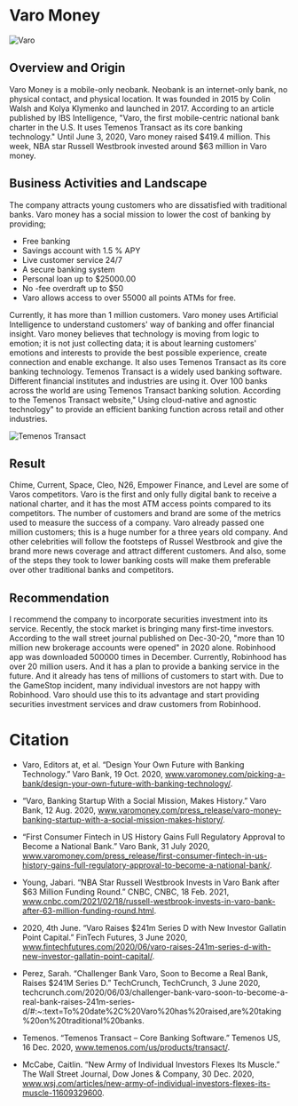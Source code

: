 # Varo Money

![Varo](https://nmgprod.s3.amazonaws.com/media/files/f1/a0/f1a0146651b2a955c7ac92ca22cb2bbd/cover_image_1581413337.png.760x400_q85_crop_upscale.png)

## Overview and Origin

Varo Money is a mobile-only neobank. Neobank is an internet-only bank, no physical contact, and physical location. It was founded in 2015 by Colin Walsh and Kolya Klymenko and launched in 2017.  According to an article published by IBS Intelligence, "Varo, the first mobile-centric national bank charter in the U.S. It uses Temenos Transact as its core banking technology." Until June 3, 2020, Varo money raised $419.4 million.  This week, NBA star Russell Westbrook invested around $63 million in Varo money. 

## Business Activities and Landscape

The company attracts young customers who are dissatisfied with traditional banks. Varo money has a social mission to lower the cost of banking by providing;

* Free banking
* Savings account with 1.5 % APY
* Live customer service 24/7
* A secure banking system
* Personal loan up to $25000.00
* No -fee overdraft up to $50
* Varo allows access to over 55000 all points ATMs for free.
    
Currently, it has more than 1 million customers. Varo money uses Artificial  Intelligence to understand customers' way of banking and offer financial insight. Varo money believes that technology is moving from logic to emotion; it is not just collecting data; it is about learning customers' emotions and interests to provide the best possible experience, create connection and enable exchange. It also uses Temenos Transact as its core banking technology. Temenos Transact is a widely used banking software. Different financial institutes and industries are using it. Over 100 banks across the world are using Temenos Transact banking solution. According to the Temenos Transact website," Using cloud-native and agnostic technology" to provide an efficient banking function across retail and other industries. 


![Temenos Transact](https://otap-projects.com/wp-content/uploads/2020/09/varo-and-tenemos-scaled.jpg)

## Result

Chime, Current, Space, Cleo, N26, Empower Finance, and Level are some of Varos competitors. Varo is the first and only fully digital bank to receive a national charter, and it has the most ATM access points compared to its competitors. The number of customers and brand are some of the metrics used to measure the success of a company. Varo already passed one million customers; this is a huge number for a three years old company. And other celebrities will follow the footsteps of Russel Westbrook and give the brand more news coverage and attract different customers. And also, some of the steps they took to lower banking costs will make them preferable over other traditional banks and competitors. 


## Recommendation

I recommend the company to incorporate securities investment into its service. Recently, the stock market is bringing many first-time investors. According to the wall street journal published on Dec-30-20, "more than 10 million new brokerage accounts were opened" in 2020 alone. Robinhood app was downloaded 500000 times in December. Currently, Robinhood has over 20 million users. And it has a plan to provide a banking service in the future. And it already has tens of millions of customers to start with. Due to the GameStop incident, many individual investors are not happy with Robinhood. Varo should use this to its advantage and start providing securities investment services and draw customers from Robinhood.

# Citation 

* Varo, Editors at, et al. “Design Your Own Future with Banking Technology.” Varo Bank, 19 Oct. 2020, www.varomoney.com/picking-a-bank/design-your-own-future-with-banking-technology/.

* “Varo, Banking Startup With a Social Mission, Makes History.” Varo Bank, 12 Aug. 2020, www.varomoney.com/press_release/varo-money-banking-startup-with-a-social-mission-makes-history/.

* “First Consumer Fintech in US History Gains Full Regulatory Approval to Become a National Bank.” Varo Bank, 31 July 2020, www.varomoney.com/press_release/first-consumer-fintech-in-us-history-gains-full-regulatory-approval-to-become-a-national-bank/.

* Young, Jabari. “NBA Star Russell Westbrook Invests in Varo Bank after $63 Million Funding Round.” CNBC, CNBC, 18 Feb. 2021, www.cnbc.com/2021/02/18/russell-westbrook-invests-in-varo-bank-after-63-million-funding-round.html.

* 2020, 4th June. “Varo Raises $241m Series D with New Investor Gallatin Point Capital.” FinTech Futures, 3 June 2020, www.fintechfutures.com/2020/06/varo-raises-241m-series-d-with-new-investor-gallatin-point-capital/.

* Perez, Sarah. “Challenger Bank Varo, Soon to Become a Real Bank, Raises $241M Series D.” TechCrunch, TechCrunch, 3 June 2020, techcrunch.com/2020/06/03/challenger-bank-varo-soon-to-become-a-real-bank-raises-241m-series-d/#:~:text=To%20date%2C%20Varo%20has%20raised,are%20taking%20on%20traditional%20banks.

* Temenos. “Temenos Transact – Core Banking Software.” Temenos US, 16 Dec. 2020, www.temenos.com/us/products/transact/.

* McCabe, Caitlin. “New Army of Individual Investors Flexes Its Muscle.” The Wall Street Journal, Dow Jones &amp; Company, 30 Dec. 2020, www.wsj.com/articles/new-army-of-individual-investors-flexes-its-muscle-11609329600. 


